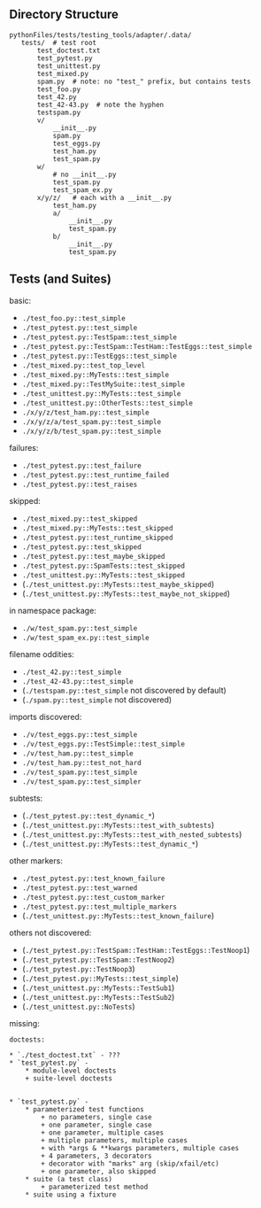 
## Directory Structure

```
pythonFiles/tests/testing_tools/adapter/.data/
   tests/  # test root
       test_doctest.txt
       test_pytest.py
       test_unittest.py
       test_mixed.py
       spam.py  # note: no "test_" prefix, but contains tests
       test_foo.py
       test_42.py
       test_42-43.py  # note the hyphen
       testspam.py
       v/
           __init__.py
           spam.py
           test_eggs.py
           test_ham.py
           test_spam.py
       w/
           # no __init__.py
           test_spam.py
           test_spam_ex.py
       x/y/z/   # each with a __init__.py
           test_ham.py
           a/
               __init__.py
               test_spam.py
           b/
               __init__.py
               test_spam.py
```

## Tests (and Suites)

basic:

* `./test_foo.py::test_simple`
* `./test_pytest.py::test_simple`
* `./test_pytest.py::TestSpam::test_simple`
* `./test_pytest.py::TestSpam::TestHam::TestEggs::test_simple`
* `./test_pytest.py::TestEggs::test_simple`
* `./test_mixed.py::test_top_level`
* `./test_mixed.py::MyTests::test_simple`
* `./test_mixed.py::TestMySuite::test_simple`
* `./test_unittest.py::MyTests::test_simple`
* `./test_unittest.py::OtherTests::test_simple`
* `./x/y/z/test_ham.py::test_simple`
* `./x/y/z/a/test_spam.py::test_simple`
* `./x/y/z/b/test_spam.py::test_simple`

failures:

* `./test_pytest.py::test_failure`
* `./test_pytest.py::test_runtime_failed`
* `./test_pytest.py::test_raises`

skipped:

* `./test_mixed.py::test_skipped`
* `./test_mixed.py::MyTests::test_skipped`
* `./test_pytest.py::test_runtime_skipped`
* `./test_pytest.py::test_skipped`
* `./test_pytest.py::test_maybe_skipped`
* `./test_pytest.py::SpamTests::test_skipped`
* `./test_unittest.py::MyTests::test_skipped`
* (`./test_unittest.py::MyTests::test_maybe_skipped`)
* (`./test_unittest.py::MyTests::test_maybe_not_skipped`)

in namespace package:

* `./w/test_spam.py::test_simple`
* `./w/test_spam_ex.py::test_simple`

filename oddities:

* `./test_42.py::test_simple`
* `./test_42-43.py::test_simple`
* (`./testspam.py::test_simple` not discovered by default)
* (`./spam.py::test_simple` not discovered)

imports discovered:

* `./v/test_eggs.py::test_simple`
* `./v/test_eggs.py::TestSimple::test_simple`
* `./v/test_ham.py::test_simple`
* `./v/test_ham.py::test_not_hard`
* `./v/test_spam.py::test_simple`
* `./v/test_spam.py::test_simpler`

subtests:

* (`./test_pytest.py::test_dynamic_*`)
* (`./test_unittest.py::MyTests::test_with_subtests`)
* (`./test_unittest.py::MyTests::test_with_nested_subtests`)
* (`./test_unittest.py::MyTests::test_dynamic_*`)

other markers:

* `./test_pytest.py::test_known_failure`
* `./test_pytest.py::test_warned`
* `./test_pytest.py::test_custom_marker`
* `./test_pytest.py::test_multiple_markers`
* (`./test_unittest.py::MyTests::test_known_failure`)

others not discovered:

* (`./test_pytest.py::TestSpam::TestHam::TestEggs::TestNoop1`)
* (`./test_pytest.py::TestSpam::TestNoop2`)
* (`./test_pytest.py::TestNoop3`)
* (`./test_pytest.py::MyTests::test_simple`)
* (`./test_unittest.py::MyTests::TestSub1`)
* (`./test_unittest.py::MyTests::TestSub2`)
* (`./test_unittest.py::NoTests`)

missing:

```
doctests:

* `./test_doctest.txt` - ???
* `test_pytest.py` - 
    * module-level doctests
    + suite-level doctests


* `test_pytest.py` - 
    * parameterized test functions
        + no parameters, single case
        + one parameter, single case
        + one parameter, multiple cases
        + multiple parameters, multiple cases
        + with *args & **kwargs parameters, multiple cases
        + 4 parameters, 3 decorators
        + decorator with "marks" arg (skip/xfail/etc)
        + one parameter, also skipped
    * suite (a test class)
        + parameterized test method
    * suite using a fixture
```
